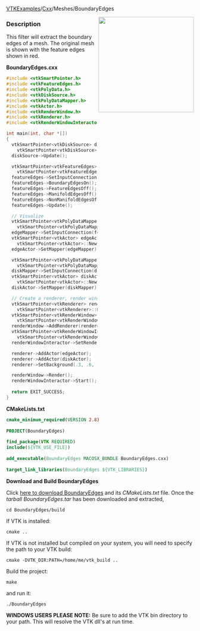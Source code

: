 [VTKExamples](/home/)/[Cxx](/Cxx)/Meshes/BoundaryEdges

<img align="right" src="https://github.com/lorensen/VTKExamples/blob/gh-pages/Testing/Baseline/Meshes/TestBoundaryEdges.png?raw=true" width="256" />

### Description
This filter will extract the boundary edges of a mesh. The original mesh is shown with the feature edges shown in red.

**BoundaryEdges.cxx**
```c++
#include <vtkSmartPointer.h>
#include <vtkFeatureEdges.h>
#include <vtkPolyData.h>
#include <vtkDiskSource.h>
#include <vtkPolyDataMapper.h>
#include <vtkActor.h>
#include <vtkRenderWindow.h>
#include <vtkRenderer.h>
#include <vtkRenderWindowInteractor.h>

int main(int, char *[])
{
  vtkSmartPointer<vtkDiskSource> diskSource =
    vtkSmartPointer<vtkDiskSource>::New();
  diskSource->Update();

  vtkSmartPointer<vtkFeatureEdges> featureEdges =
    vtkSmartPointer<vtkFeatureEdges>::New();
  featureEdges->SetInputConnection(diskSource->GetOutputPort());
  featureEdges->BoundaryEdgesOn();
  featureEdges->FeatureEdgesOff();
  featureEdges->ManifoldEdgesOff();
  featureEdges->NonManifoldEdgesOff();
  featureEdges->Update();

  // Visualize
  vtkSmartPointer<vtkPolyDataMapper> edgeMapper =
    vtkSmartPointer<vtkPolyDataMapper>::New();
  edgeMapper->SetInputConnection(featureEdges->GetOutputPort());
  vtkSmartPointer<vtkActor> edgeActor =
    vtkSmartPointer<vtkActor>::New();
  edgeActor->SetMapper(edgeMapper);

  vtkSmartPointer<vtkPolyDataMapper> diskMapper =
    vtkSmartPointer<vtkPolyDataMapper>::New();
  diskMapper->SetInputConnection(diskSource->GetOutputPort());
  vtkSmartPointer<vtkActor> diskActor =
    vtkSmartPointer<vtkActor>::New();
  diskActor->SetMapper(diskMapper);

  // Create a renderer, render window, and interactor
  vtkSmartPointer<vtkRenderer> renderer =
    vtkSmartPointer<vtkRenderer>::New();
  vtkSmartPointer<vtkRenderWindow> renderWindow =
    vtkSmartPointer<vtkRenderWindow>::New();
  renderWindow->AddRenderer(renderer);
  vtkSmartPointer<vtkRenderWindowInteractor> renderWindowInteractor =
    vtkSmartPointer<vtkRenderWindowInteractor>::New();
  renderWindowInteractor->SetRenderWindow(renderWindow);

  renderer->AddActor(edgeActor);
  renderer->AddActor(diskActor);
  renderer->SetBackground(.3, .6, .3); // Background color green

  renderWindow->Render();
  renderWindowInteractor->Start();
  
  return EXIT_SUCCESS;
}
```
**CMakeLists.txt**
```cmake
cmake_minimum_required(VERSION 2.8)
 
PROJECT(BoundaryEdges)
 
find_package(VTK REQUIRED)
include(${VTK_USE_FILE})
 
add_executable(BoundaryEdges MACOSX_BUNDLE BoundaryEdges.cxx)
 
target_link_libraries(BoundaryEdges ${VTK_LIBRARIES})
```

**Download and Build BoundaryEdges**

Click [here to download BoundaryEdges](https://github.com/lorensen/VTKWikiExamplesTarballs/raw/master/BoundaryEdges.tar) and its *CMakeLists.txt* file.
Once the *tarball BoundaryEdges.tar* has been downloaded and extracted,
```
cd BoundaryEdges/build 
```
If VTK is installed:
```
cmake ..
```
If VTK is not installed but compiled on your system, you will need to specify the path to your VTK build:
```
cmake -DVTK_DIR:PATH=/home/me/vtk_build ..
```
Build the project:
```
make
```
and run it:
```
./BoundaryEdges
```
**WINDOWS USERS PLEASE NOTE:** Be sure to add the VTK bin directory to your path. This will resolve the VTK dll's at run time.

